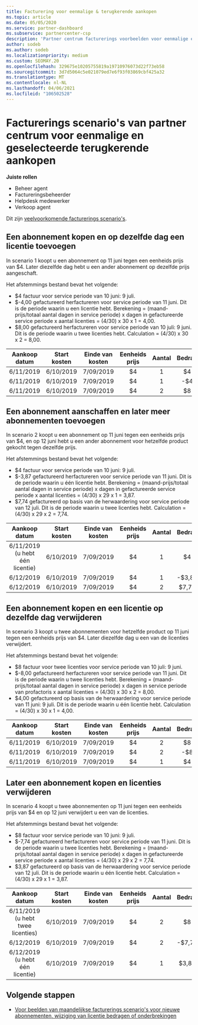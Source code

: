 ```yaml
---
title: Facturering voor eenmalige & terugkerende aankopen
ms.topic: article
ms.date: 05/05/2020
ms.service: partner-dashboard
ms.subservice: partnercenter-csp
description: 'Partner centrum facturerings voorbeelden voor eenmalige en selecteer terugkerende aankopen: wanneer u abonnementen aanschaft, kunt u meer abonnementen toevoegen, licenties toevoegen of verwijderen.'
author: sodeb
ms.author: sodeb
ms.localizationpriority: medium
ms.custom: SEOMAY.20
ms.openlocfilehash: 329675e10205755819a19710976073d22f73eb58
ms.sourcegitcommit: 3d7d5064c5e021079ed7e6f93f03869cbf425a32
ms.translationtype: MT
ms.contentlocale: nl-NL
ms.lasthandoff: 04/06/2021
ms.locfileid: "106502528"
---
```

# <a name="partner-center-billing-scenarios-for-one-time-and-select-recurring-purchases"></a>Facturerings scenario's van partner centrum voor eenmalige en geselecteerde terugkerende aankopen

**Juiste rollen**

- Beheer agent
- Factureringsbeheerder
- Helpdesk medewerker
- Verkoop agent

Dit zijn [veelvoorkomende facturerings scenario's](common-billing-scenarios.md). 

## <a name="purchase-a-subscription-and-add-a-license-on-the-same-day"></a>Een abonnement kopen en op dezelfde dag een licentie toevoegen

In scenario 1 koopt u een abonnement op 11 juni tegen een eenheids prijs van $4. Later diezelfde dag hebt u een ander abonnement op dezelfde prijs aangeschaft.

Het afstemmings bestand bevat het volgende:

- $4 factuur voor service periode van 10 juni: 9 juli.
- $-4,00 gefactureerd herfactureren voor service periode van 11 juni. Dit is de periode waarin u een licentie hebt. Berekening = (maand-prijs/totaal aantal dagen in service periode) x dagen in gefactureerde service periode x aantal licenties = (4/30) x 30 x 1 = 4,00.
- $8,00 gefactureerd herfactureren voor service periode van 10 juli: 9 juni. Dit is de periode waarin u twee licenties hebt. Calculation = (4/30) x 30 x 2 = 8,00.

|**Aankoop datum**   |**Start kosten** |**Einde van kosten**  |**Eenheids prijs**  |**Aantal**  |**Bedrag** |**Kostentype** |
|:------:|:------:|:------:|:------:|:------:|:------:|:-----:|
|6/11/2019      |6/10/2019   |7/09/2019         |$4                |1                 |$4            |Nieuw         |
|6/11/2019     | 6/10/2019    |7/09/2019        |$4        |1        | -$4       |addQuantity           |
|6/11/2019     | 6/10/2019    |7/09/2019        |$4        | 2      |$8         |addQuantity           |

## <a name="purchase-a-subscription-and-add-more-subscriptions-later"></a>Een abonnement aanschaffen en later meer abonnementen toevoegen

In scenario 2 koopt u een abonnement op 11 juni tegen een eenheids prijs van $4, en op 12 juni hebt u een ander abonnement voor hetzelfde product gekocht tegen dezelfde prijs.

Het afstemmings bestand bevat het volgende:

- $4 factuur voor service periode van 10 juni: 9 juli.
- $-3,87 gefactureerd herfactureren voor service periode van 11 juni. Dit is de periode waarin u één licentie hebt. Berekening = (maand-prijs/totaal aantal dagen in service periode) x dagen in gefactureerde service periode x aantal licenties = (4/30) x 29 x 1 = 3,87.
- $7,74 gefactureerd op basis van de herwaardering voor service periode van 12 juli. Dit is de periode waarin u twee licenties hebt. Calculation = (4/30) x 29 x 2 = 7,74.

|**Aankoop datum**   |**Start kosten** |**Einde van kosten**  |**Eenheids prijs**  |**Aantal**  |**Bedrag** |**Kostentype** |
|:------:|:------:|:------:|:------:|:------:|:------:|:-----:|
|6/11/2019 (u hebt één licentie)     |6/10/2019   |7/09/2019         |$4         |1        |$4            |Nieuw         |
|6/12/2019     | 6/10/2019    |7/09/2019        |$4        |1        | -$3,87       |addQuantity           |
|6/12/2019     | 6/10/2019    |7/09/2019        |$4        | 2      |$7,74       |addQuantity           |

## <a name="purchase-a-subscription-and-remove-a-license-on-the-same-day"></a>Een abonnement kopen en een licentie op dezelfde dag verwijderen

In scenario 3 koopt u twee abonnementen voor hetzelfde product op 11 juni tegen een eenheids prijs van $4. Later diezelfde dag u een van de licenties verwijdert.  

Het afstemmings bestand bevat het volgende:

- $8 factuur voor twee licenties voor service periode van 10 juli: 9 juni.
- $-8,00 gefactureerd herfactureren voor service periode van 11 juni. Dit is de periode waarin u twee licenties hebt. Berekening = (maand-prijs/totaal aantal dagen in service periode) x dagen in service periode van profactoris x aantal licenties = (4/30) x 30 x 2 = 8,00.
- $4,00 gefactureerd op basis van de herwaardering voor service periode van 11 juni: 9 juli. Dit is de periode waarin u één licentie hebt. Calculation = (4/30) x 30 x 1 = 4,00.

|**Aankoop datum**   |**Start kosten** |**Einde van kosten**  |**Eenheids prijs**  |**Aantal**  |**Bedrag** |**Kostentype** |
|:------:|:------:|:------:|:------:|:------:|:------:|:-----:|
|6/11/2019      |6/10/2019   |7/09/2019         |$4                |2                 |$8            |Nieuw         |
|6/11/2019     | 6/10/2019    |7/09/2019        |$4        |2        | -$8       |removeQuantity           |
|6/11/2019     | 6/10/2019    |7/09/2019        |$4        | 1      |$4         |removeQuantity           |

## <a name="purchase-a-subscription-and-remove-licenses-later"></a>Later een abonnement kopen en licenties verwijderen

In scenario 4 koopt u twee abonnementen op 11 juni tegen een eenheids prijs van $4 en op 12 juni verwijdert u een van de licenties.

Het afstemmings bestand bevat het volgende:

- $8 factuur voor service periode van 10 juni: 9 juli.
- $-7,74 gefactureerd herfactureren voor service periode van 11 juni. Dit is de periode waarin u twee licenties hebt. Berekening = (maand-prijs/totaal aantal dagen in service periode) x dagen in gefactureerde service periode x aantal licenties = (4/30) x 29 x 2 = 7,74.
- $3,87 gefactureerd op basis van de herwaardering voor service periode van 12 juli. Dit is de periode waarin u één licentie hebt. Calculation = (4/30) x 29 x 1 = 3,87.

|**Aankoop datum**   |**Start kosten** |**Einde van kosten**  |**Eenheids prijs**  |**Aantal**  |**Bedrag** |**Kostentype** |
|:------:|:------:|:------:|:------:|:------:|:------:|:-----:|
|6/11/2019 (u hebt twee licenties)     |6/10/2019   |7/09/2019         |$4         |2        |$8       |Nieuw       |
|6/12/2019     | 6/10/2019    |7/09/2019        |$4        |2        | -$7,74       |removeQuantity           |
|6/12/2019 (u hebt één licentie)    | 6/10/2019    |7/09/2019   |$4    |1      |$3,87    |removeQuantity |

## <a name="next-steps"></a>Volgende stappen

- [Voor beelden van maandelijkse facturerings scenario's voor nieuwe abonnementen, wijziging van licentie bedragen of onderbrekingen](common-billing-scenarios-monthly.md)